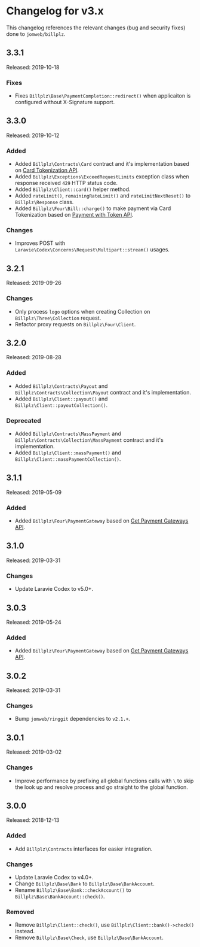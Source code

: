 # Changelog for v3.x

This changelog references the relevant changes (bug and security fixes) done to `jomweb/billplz`.

## 3.3.1

Released: 2019-10-18

### Fixes

* Fixes `Billplz\Base\PaymentCompletion::redirect()` when applicaiton is configured without X-Signature support.

## 3.3.0

Released: 2019-10-12

### Added

* Added `Billplz\Contracts\Card` contract and it's implementation based on [Card Tokenization API](https://www.billplz.com/api#card-tokenization).
* Added `Billplz\Exceptions\ExceedRequestLimits` exception class when response received `429` HTTP status code.
* Added `Billplz\Client::card()` helper method.
* Added `rateLimit()`, `remainingRateLimit()` and `rateLimitNextReset()` to `Billplz\Response` class.
* Added `Billplz\Four\Bill::charge()` to make payment via Card Tokenization based on [Payment with Token API](https://www.billplz.com/api#payment-with-token).

### Changes

* Improves POST with `Laravie\Codex\Concerns\Request\Multipart::stream()` usages.

## 3.2.1

Released: 2019-09-26

### Changes

* Only process `logo` options when creating Collection on `Billplz\Three\Collection` request.
* Refactor proxy requests on `Billplz\Four\Client`.

## 3.2.0

Released: 2019-08-28

### Added

* Added `Billplz\Contracts\Payout` and `Billplz\Contracts\Collection\Payout` contract and it's implementation.
* Added `Billplz\Client::payout()` and `Billplz\Client::payoutCollection()`.

### Deprecated

* Added `Billplz\Contracts\MassPayment` and `Billplz\Contracts\Collection\MassPayment` contract and it's implementation.
* Added `Billplz\Client::massPayment()` and `Billplz\Client::massPaymentCollection()`.

## 3.1.1

Released: 2019-05-09

### Added

* Added `Billplz\Four\PaymentGateway` based on [Get Payment Gateways API](https://www.billplz.com/api#get-payment-gateways).

## 3.1.0

Released: 2019-03-31

### Changes

* Update Laravie Codex to v5.0+.

## 3.0.3

Released: 2019-05-24

### Added

* Added `Billplz\Four\PaymentGateway` based on [Get Payment Gateways API](https://www.billplz.com/api#get-payment-gateways).

## 3.0.2

Released: 2019-03-31

### Changes

* Bump `jomweb/ringgit` dependencies to `v2.1.+`.

## 3.0.1

Released: 2019-03-02

### Changes

* Improve performance by prefixing all global functions calls with `\` to skip the look up and resolve process and go straight to the global function.

## 3.0.0

Released: 2018-12-13

### Added

* Add `Billplz\Contracts` interfaces for easier integration.

### Changes

* Update Laravie Codex to v4.0+.
* Change `Billplz\Base\Bank` to `Billplz\Base\BankAccount`.
* Rename `Billplz\Base\Bank::checkAccount()` to `Billplz\Base\BankAccount::check()`.

### Removed

* Remove `Billplz\Client::check()`, use `Billplz\Client::bank()->check()` instead.
* Remove `Billplz\Base\Check`, use `Billplz\Base\BankAccount`.
